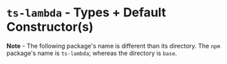 # `ts-lambda` - Types + Default Constructor(s) #

**Note** - The following package's name is different than its directory. The `npm` package's 
name is `ts-lambda`; whereas the directory is `base`.
